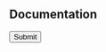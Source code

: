 ## **Documentation**
<input type="submit" onClick="myFunction()"/>
<script>
function myFunction() {
window.location.href="http://frogastudios.com/docs/daleks/";
}
</script>